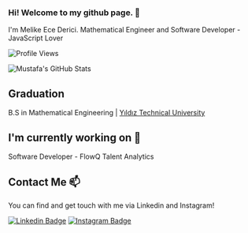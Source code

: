 ### Hi! Welcome to my github page. 👋


I'm Melike Ece Derici. Mathematical Engineer and Software Developer - JavaScript Lover

![Profile Views](https://komarev.com/ghpvc/?username=ecederici)

![Mustafa's GitHub Stats](https://github-readme-stats.vercel.app/api?username=ecederici&show_icons=true)

## Graduation

B.S in Mathematical Engineering |  [Yıldız Technical University](https://www.yildiz.edu.tr/)

## I'm currently working on 🔭

Software Developer - FlowQ Talent Analytics

## Contact Me 📫

You can find and get touch with me via Linkedin and Instagram!

[![Linkedin Badge](https://img.shields.io/badge/ecederici-follow%20on%20linkedin-blue?style=for-the-badge&logo=linkedin)](https://www.linkedin.com/in/ece-derici/)
[![Instagram Badge](https://img.shields.io/badge/ecederici-follow%20on%20instagram-blue?style=for-the-badge&logo=instagram)](https://instagram.com/ecederici/)

